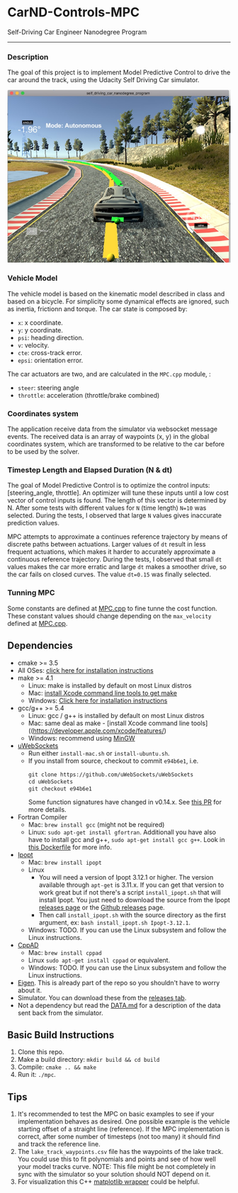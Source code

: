 # CarND-Controls-MPC
Self-Driving Car Engineer Nanodegree Program

---

### Description

The goal of this project is to implement Model Predictive Control to drive the car around the track, using the Udacity Self Driving Car simulator.

![simulator](assets/mpc.jpg)

### Vehicle Model

The vehicle model is based on the kinematic model described in class and based on a bicycle. For simplicity some dynamical effects are ignored, such as inertia, frictionn and torque. The car state is composed by:

- `x`: x coordinate.
- `y`: y coordinate.
- `psi`: heading direction.
- `v`: velocity.
- `cte`: cross-track error.
- `epsi`: orientation error.

The car actuators are two, and are calculated in the `MPC.cpp` module, :

- `steer`: steering angle
- `throttle`: acceleration (throttle/brake combined)

### Coordinates system

The application receive data from the simulator via websocket message events. The received data is an array of waypoints (x, y) in the global coordinates system, which are transformed to be relative to the car before to be used by the solver.

### Timestep Length and Elapsed Duration (N & dt)

The goal of Model Predictive Control is to optimize the control inputs: [steering_angle, throttle]. An optimizer will tune these inputs until a low cost vector of control inputs is found. The length of this vector is determined by N. After some tests with different values for `N` (time length) `N=10` was selected. During the tests, I observed that large `N` values gives inaccurate prediction values.

MPC attempts to approximate a continues reference trajectory by means of discrete paths between actuations. Larger values of `dt` result in less frequent actuations, which makes it harder to accurately approximate a continuous reference trajectory. During the tests, I observed that small `dt` values makes the car more erratic and large `dt` makes a smoother drive, so the car fails on closed curves. The value `dt=0.15` was finally selected.

### Tunning MPC

Some constants are defined at [MPC.cpp](src/MPC.cpp#L44-L51) to fine tunne the cost function. These constant values should change depending on the `max_velocity` defined at [MPC.cpp](src/MPC.cpp#L42).


## Dependencies

* cmake >= 3.5
 * All OSes: [click here for installation instructions](https://cmake.org/install/)
* make >= 4.1
  * Linux: make is installed by default on most Linux distros
  * Mac: [install Xcode command line tools to get make](https://developer.apple.com/xcode/features/)
  * Windows: [Click here for installation instructions](http://gnuwin32.sourceforge.net/packages/make.htm)
* gcc/g++ >= 5.4
  * Linux: gcc / g++ is installed by default on most Linux distros
  * Mac: same deal as make - [install Xcode command line tools]((https://developer.apple.com/xcode/features/)
  * Windows: recommend using [MinGW](http://www.mingw.org/)
* [uWebSockets](https://github.com/uWebSockets/uWebSockets)
  * Run either `install-mac.sh` or `install-ubuntu.sh`.
  * If you install from source, checkout to commit `e94b6e1`, i.e.
    ```
    git clone https://github.com/uWebSockets/uWebSockets
    cd uWebSockets
    git checkout e94b6e1
    ```
    Some function signatures have changed in v0.14.x. See [this PR](https://github.com/udacity/CarND-MPC-Project/pull/3) for more details.
* Fortran Compiler
  * Mac: `brew install gcc` (might not be required)
  * Linux: `sudo apt-get install gfortran`. Additionall you have also have to install gcc and g++, `sudo apt-get install gcc g++`. Look in [this Dockerfile](https://github.com/udacity/CarND-MPC-Quizzes/blob/master/Dockerfile) for more info.
* [Ipopt](https://projects.coin-or.org/Ipopt)
  * Mac: `brew install ipopt`
  * Linux
    * You will need a version of Ipopt 3.12.1 or higher. The version available through `apt-get` is 3.11.x. If you can get that version to work great but if not there's a script `install_ipopt.sh` that will install Ipopt. You just need to download the source from the Ipopt [releases page](https://www.coin-or.org/download/source/Ipopt/) or the [Github releases](https://github.com/coin-or/Ipopt/releases) page.
    * Then call `install_ipopt.sh` with the source directory as the first argument, ex: `bash install_ipopt.sh Ipopt-3.12.1`.
  * Windows: TODO. If you can use the Linux subsystem and follow the Linux instructions.
* [CppAD](https://www.coin-or.org/CppAD/)
  * Mac: `brew install cppad`
  * Linux `sudo apt-get install cppad` or equivalent.
  * Windows: TODO. If you can use the Linux subsystem and follow the Linux instructions.
* [Eigen](http://eigen.tuxfamily.org/index.php?title=Main_Page). This is already part of the repo so you shouldn't have to worry about it.
* Simulator. You can download these from the [releases tab](https://github.com/udacity/self-driving-car-sim/releases).
* Not a dependency but read the [DATA.md](./DATA.md) for a description of the data sent back from the simulator.


## Basic Build Instructions


1. Clone this repo.
2. Make a build directory: `mkdir build && cd build`
3. Compile: `cmake .. && make`
4. Run it: `./mpc`.

## Tips

1. It's recommended to test the MPC on basic examples to see if your implementation behaves as desired. One possible example
is the vehicle starting offset of a straight line (reference). If the MPC implementation is correct, after some number of timesteps
(not too many) it should find and track the reference line.
2. The `lake_track_waypoints.csv` file has the waypoints of the lake track. You could use this to fit polynomials and points and see of how well your model tracks curve. NOTE: This file might be not completely in sync with the simulator so your solution should NOT depend on it.
3. For visualization this C++ [matplotlib wrapper](https://github.com/lava/matplotlib-cpp) could be helpful.

